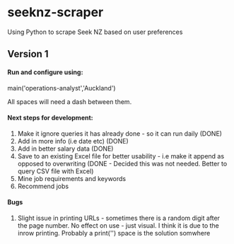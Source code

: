# seeknz-scraper
Using Python to scrape Seek NZ based on user preferences


## Version 1
#### Run and configure using:
main('operations-analyst','Auckland') 

All spaces will need a dash between them. 


#### Next steps for development:
1. Make it ignore queries it has already done - so it can run daily (DONE)
2. Add in more info (i.e date etc) (DONE)
3. Add in better salary data (DONE)
4. Save to an existing Excel file for better usability - i.e make it append as opposed to overwriting (DONE - Decided this was not needed. Better to query CSV file with Excel)
5. Mine job requirements and keywords
6. Recommend jobs

#### Bugs
1. Slight issue in printing URLs - sometimes there is a random digit after the page number. No effect on use - just visual. I think it is due to the inrow printing. 
   Probably a print('') space is the solution somwhere
